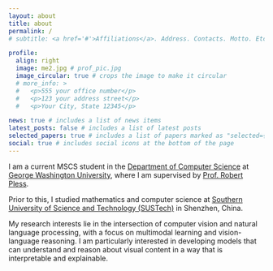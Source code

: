 ```yaml
---
layout: about
title: about
permalink: /
# subtitle: <a href='#'>Affiliations</a>. Address. Contacts. Motto. Etc.

profile:
  align: right
  image: me2.jpg # prof_pic.jpg
  image_circular: true # crops the image to make it circular
  # more_info: >
  #   <p>555 your office number</p>
  #   <p>123 your address street</p>
  #   <p>Your City, State 12345</p>

news: true # includes a list of news items
latest_posts: false # includes a list of latest posts
selected_papers: true # includes a list of papers marked as "selected={true}"
social: true # includes social icons at the bottom of the page
---
```


<!-- Incoming PhD Student at the George Washington University -->

I am a current MSCS student in the [Department of Computer Science](https://cs.engineering.gwu.edu/) at [George Washington University](https://www.gwu.edu/), where I am supervised by [Prof. Robert Pless](https://www2.seas.gwu.edu/~pless/).

Prior to this, I studied mathematics and computer science at [Southern University of Science and Technology (SUSTech)](https://www.sustech.edu.cn/en/) in Shenzhen, China.

My research interests lie in the intersection of computer vision and natural language processing, with a focus on multimodal learning and vision-language reasoning. I am particularly interested in developing models that can understand and reason about visual content in a way that is interpretable and explainable.


